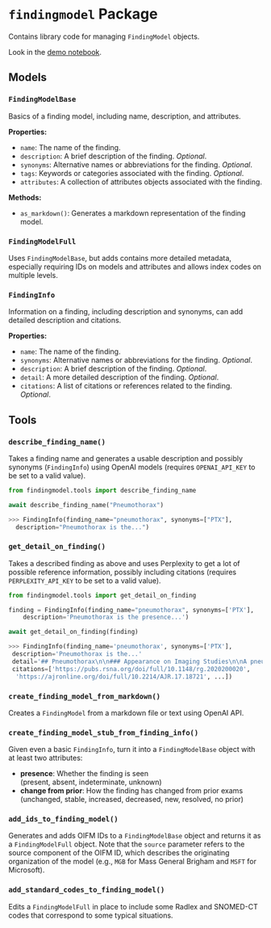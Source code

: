 # `findingmodel` Package

Contains library code for managing `FindingModel` objects.

Look in the [demo notebook](notebooks/findingmodel_tools.ipynb).

## Models

### `FindingModelBase`

Basics of a finding model, including name, description, and attributes.

**Properties:**

* `name`: The name of the finding.
* `description`: A brief description of the finding. *Optional*.
* `synonyms`: Alternative names or abbreviations for the finding. *Optional*.
* `tags`: Keywords or categories associated with the finding. *Optional*.
* `attributes`: A collection of attributes objects associated with the finding.

**Methods:**

* `as_markdown()`: Generates a markdown representation of the finding model.

### `FindingModelFull`

Uses `FindingModelBase`, but adds contains more detailed metadata, especially requiring IDs on models and attributes and allows index codes on multiple levels.

### `FindingInfo`

Information on a finding, including description and synonyms, can add detailed description and citations.

**Properties:**

* `name`: The name of the finding.
* `synonyms`: Alternative names or abbreviations for the finding. *Optional*.
* `description`: A brief description of the finding. *Optional*.
* `detail`: A more detailed description of the finding. *Optional*.
* `citations`: A list of citations or references related to the finding. *Optional*.

## Tools

### `describe_finding_name()`

Takes a finding name and generates a usable description and possibly synonyms (`FindingInfo`) using OpenAI models (requires `OPENAI_API_KEY` to be set to a valid value).

```python
from findingmodel.tools import describe_finding_name

await describe_finding_name("Pneumothorax")

>>> FindingInfo(finding_name="pneumothorax", synonyms=["PTX"], 
  description="Pneumothorax is the...")
```

### `get_detail_on_finding()`

Takes a described finding as above and uses Perplexity to get a lot of possible reference information, possibly including citations (requires `PERPLEXITY_API_KEY` to be set to a valid value).

```python
from findingmodel.tools import get_detail_on_finding

finding = FindingInfo(finding_name="pneumothorax", synonyms=['PTX'],
    description='Pneumothorax is the presence...')

await get_detail_on_finding(finding)

>>> FindingInfo(finding_name='pneumothorax', synonyms=['PTX'], 
 description='Pneumothorax is the...'
 detail='## Pneumothorax\n\n### Appearance on Imaging Studies\n\nA pneumothorax...',
 citations=['https://pubs.rsna.org/doi/full/10.1148/rg.2020200020', 
  'https://ajronline.org/doi/full/10.2214/AJR.17.18721', ...])
```

### `create_finding_model_from_markdown()`

Creates a `FindingModel` from a markdown file or text using OpenAI API.

<!-- TODO: Insert code example  -->

### `create_finding_model_stub_from_finding_info()`

Given even a basic `FindingInfo`, turn it into a `FindingModelBase` object with at least two attributes:

* **presence**: Whether the finding is seen  
(present, absent, indeterminate, unknown)
* **change from prior**: How the finding has changed from prior exams  
(unchanged, stable, increased, decreased, new, resolved, no prior)

<!-- TODO: Insert code example -->

### `add_ids_to_finding_model()`

Generates and adds OIFM IDs to a `FindingModelBase` object and returns it as a `FindingModelFull` object. Note that the `source` parameter refers to the source component of the OIFM ID, which describes the originating organization of the model (e.g., `MGB` for Mass General Brigham and `MSFT` for Microsoft).

### `add_standard_codes_to_finding_model()`

Edits a `FindingModelFull` in place to include some Radlex and SNOMED-CT codes
that correspond to some typical situations.
